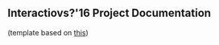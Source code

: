 ## Interactiovs?'16 Project Documentation

(template based on [this](https://github.com/LiXizhi/lixizhi.github.io))
